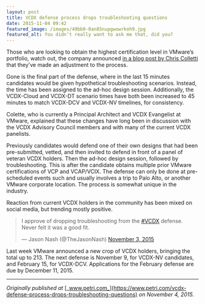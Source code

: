 ```yaml
---
layout: post
title: VCDX defense process drops troubleshooting questions
date: 2015-11-04 09:42
featured_image: /images/49bb0-0an85nupgwowrkoh9.jpg
featured_alt: You didn’t really want to ask me that, did you?
---
```



Those who are looking to obtain the highest certification level in VMware’s portfolio, watch out, the company announced [in a blog post by Chris Colletti](https://blogs.vmware.com/education/author/chris_colotti) that they’ve made an adjustment to the process.

Gone is the final part of the defense, where in the last 15 minutes candidates would be given hypothetical troubleshooting scenarios. Instead, the time has been assigned to the ad-hoc design session. Additionally, the VCDX-Cloud and VCDX-DT scenario times have both been increased to 45 minutes to match VCDX-DCV and VCDX-NV timelines, for consistency.

Colette, who is currently a Principal Architect and VCDX Evangelist at VMware, explained that these changes have long been in discussion with the VCDX Advisory Council members and with many of the current VCDX panelists.

Previously candidates would defend one of their own designs that had been pre-submitted, vetted, and then invited to defend in front of a panel of veteran VCDX holders. Then the ad-hoc design session, followed by troubleshooting. This is after the candidate obtains multiple prior VMware certifications of VCP and VCAP/VCIX. The defense can only be done at pre-scheduled events such and usually involves a trip to Palo Alto, or another VMware corporate location. The process is somewhat unique in the industry.

Reaction from current VCDX holders in the community has been mixed on social media, but trending mostly positive.

<blockquote class="twitter-tweet" data-lang="en"><p lang="en" dir="ltr">I approve of dropping troubleshooting from the <a href="https://twitter.com/hashtag/VCDX?src=hash">#VCDX</a> defense. Never felt it was a good fit.</p>&mdash; Jason Nash (@TheJasonNash) <a href="https://twitter.com/TheJasonNash/status/661579975213101057">November 3, 2015</a></blockquote> <script async src="//platform.twitter.com/widgets.js" charset="utf-8"></script>

Last week VMware announced a new crop of VCDX holders, bringing the total up to 213. The next defense is November 9, for VCDX-NV candidates, and February 15, for VCDX-DCV. Applications for the February defense are due by December 11, 2015.

* * *

_Originally published at_ [_www.petri.com_](https://www.petri.com/vcdx-defense-process-drops-troubleshooting-questions) _on November 4, 2015._
